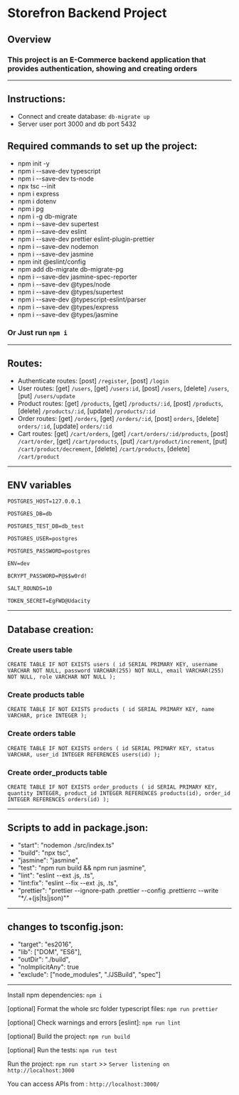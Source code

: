 # Storefron Backend Project

## Overview

### This project is an E-Commerce backend application that provides authentication, showing and creating orders

---

## Instructions:

- Connect and create database: `db-migrate up`
- Server user port 3000 and db port 5432

## Required commands to set up the project:

- npm init -y
- npm i --save-dev typescript
- npm i --save-dev ts-node
- npx tsc --init
- npm i express
- npm i dotenv
- npm i pg
- npm i -g db-migrate
- npm i --save-dev supertest
- npm i --save-dev eslint
- npm i --save-dev prettier eslint-plugin-prettier
- npm i --save-dev nodemon
- npm i --save-dev jasmine
- npm init @eslint/config
- npm add db-migrate db-migrate-pg
- npm i --save-dev jasmine-spec-reporter
- npm i --save-dev @types/node
- npm i --save-dev @types/supertest
- npm i --save-dev @typescript-eslint/parser
- npm i --save-dev @types/express
- npm i --save-dev @types/jasmine

### Or Just run `npm i`

---

## Routes:

- Authenticate routes: [post] `/register`, [post] `/login`
- User routes: [get] `/users`, [get] `/users:id`, [post] `/users`, [delete] `/users`, [put] `/users/update`
- Product routes: [get] `/products`, [get] `/products/:id`, [post] `/products`, [delete] `/products/:id`, [update] `/products/:id`
- Order routes: [get] `/orders`, [get] `/orders/:id`, [post] `orders`, [delete] `orders/:id`, [update] `orders/:id`
- Cart routes: [get] `/cart/orders`, [get] `/cart/orders/:id/products`, [post] `/cart/order`, [get] `/cart/products`, [put] `/cart/product/increment`, [put] `/cart/product/decrement`, [delete] `/cart/products`, [delete] `/cart/product`

---

## ENV variables

`POSTGRES_HOST=127.0.0.1`

`POSTGRES_DB=db`

`POSTGRES_TEST_DB=db_test`

`POSTGRES_USER=postgres`

`POSTGRES_PASSWORD=postgres`

`ENV=dev`

`BCRYPT_PASSWORD=P@$$w0rd!`

`SALT_ROUNDS=10`

`TOKEN_SECRET=EgFWD@Udacity`

---

## Database creation:

### Create users table

`CREATE TABLE IF NOT EXISTS users ( id SERIAL PRIMARY KEY, username VARCHAR NOT NULL, password VARCHAR(255) NOT NULL, email VARCHAR(255) NOT NULL, role VARCHAR NOT NULL );`

### Create products table

`CREATE TABLE IF NOT EXISTS products ( id SERIAL PRIMARY KEY, name VARCHAR, price INTEGER );`

### Create orders table

`CREATE TABLE IF NOT EXISTS orders ( id SERIAL PRIMARY KEY, status VARCHAR, user_id INTEGER REFERENCES users(id) );`

### Create order_products table

`CREATE TABLE IF NOT EXISTS order_products ( id SERIAL PRIMARY KEY, quantity INTEGER, product_id INTEGER REFERENCES products(id), order_id INTEGER REFERENCES orders(id) );`

---

## Scripts to add in package.json:

- "start": "nodemon ./src/index.ts"
- "build": "npx tsc",
- "jasmine": "jasmine",
- "test": "npm run build && npm run jasmine",
- "lint": "eslint --ext .js, .ts",
- "lint:fix": "eslint --fix --ext .js, .ts",
- "prettier": "prettier --ignore-path .prettier --config .prettierrc --write \"\*_/_.+(js|ts|json)\""

---

## changes to tsconfig.json:

- "target": "es2016",
- "lib": ["DOM", "ES6"],
- "outDir": "./build",
- "noImplicitAny": true
- "exclude": ["node_modules", "./JSBuild", "spec"]

---

Install npm dependencies: `npm i`

[optional] Format the whole src folder typescript files: `npm run prettier`

[optional] Check warnings and errors [eslint]: `npm run lint`

[optional] Build the project: `npm run build`

[optional] Run the tests: `npm run test`

Run the project: `npm run start` >> `Server listening on http://localhost:3000`

You can access APIs from : `http://localhost:3000/`

